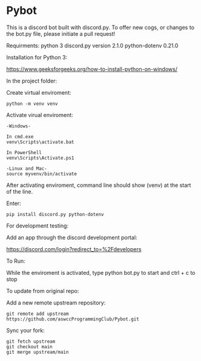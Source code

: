 # Pybot

This is a discord bot built with discord.py. To offer new cogs, or changes to the bot.py file, please initiate a pull request!

Requirments:
python 3
discord.py version 2.1.0
python-dotenv 0.21.0

Installation for Python 3:

https://www.geeksforgeeks.org/how-to-install-python-on-windows/

In the project folder:

  Create virtual enviroment:

    python -m venv venv

  Activate virual enviroment:

    -Windows-

    In cmd.exe
    venv\Scripts\activate.bat

    In PowerShell
    venv\Scripts\Activate.ps1

    -Linux and Mac-
    source myvenv/bin/activate

After activating enviroment, command line should show (venv) at the start of the line.

Enter:

    pip install discord.py python-dotenv

For development testing:

Add an app through the discord development portal:

https://discord.com/login?redirect_to=%2Fdevelopers

To Run:

  While the enviroment is activated, type python bot.py to start and ctrl + c to stop
  
To update from original repo:

Add a new remote upstream repository:
 
    git remote add upstream https://github.com/aswccProgrammingClub/Pybot.git

Sync your fork:
   
    git fetch upstream
    git checkout main
    git merge upstream/main

